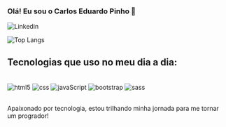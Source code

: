 ### Olá! Eu sou o Carlos Eduardo Pinho 👋

![Linkedin](https://img.shields.io/badge/LinkedIn-0077B5?style=for-the-badge&logo=linkedin&logoColor=white)

![Top Langs](https://github-readme-stats.vercel.app/api/top-langs/?username=carlosopinho&layout=compact)

## Tecnologias que uso no meu dia a dia:

<div style="display: inline_block"> <br/>
<img align="center" alt="html5" src="https://img.shields.io/badge/HTML5-E34F26?style=for-the-badge&logo=html5&logoColor=white"></img>
<img align="center" alt="css" src="https://img.shields.io/badge/CSS3-1572B6?style=for-the-badge&logo=css3&logoColor=white"></img>
<img align="center" alt="javaScript" src="https://img.shields.io/badge/JavaScript-F7DF1E?style=for-the-badge&logo=javascript&logoColor=black"></img>
<img align="center" alt="bootstrap" src="https://img.shields.io/badge/Bootstrap-563D7C?style=for-the-badge&logo=bootstrap&logoColor=white"></img>
<img align="center" alt="sass" src="https://img.shields.io/badge/Sass-CC6699?style=for-the-badge&logo=sass&logoColor=white"></img>
</div><br/>

Apaixonado por tecnologia, estou trilhando minha jornada para me tornar um progrador!


